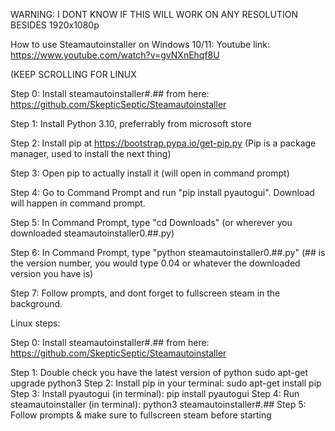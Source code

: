 WARNING: I DONT KNOW IF THIS WILL WORK ON ANY RESOLUTION BESIDES 1920x1080p



How to use Steamautoinstaller on Windows 10/11:
Youtube link: https://www.youtube.com/watch?v=gvNXnEhqf8U

(KEEP SCROLLING FOR LINUX

Step 0: Install steamautoinstaller#.## from here: https://github.com/SkepticSeptic/Steamautoinstaller

Step 1: Install Python 3.10, preferrably from microsoft store

Step 2: Install pip at https://bootstrap.pypa.io/get-pip.py (Pip is a package manager, used to install the next thing)

Step 3: Open pip to actually install it (will open in command prompt)

Step 4: Go to Command Prompt and run "pip install pyautogui". Download will happen in command prompt.

Step 5: In Command Prompt, type "cd Downloads" (or wherever you downloaded steamautoinstaller0.##.py)

Step 6: In Command Prompt, type "python steamautoinstaller0.##.py" (## is the version number, you would type 0.04 or whatever the downloaded version you have is)

Step 7: Follow prompts, and dont forget to fullscreen steam in the background.


Linux steps:

Step 0: Install steamautoinstaller#.## from here: https://github.com/SkepticSeptic/Steamautoinstaller

Step 1: Double check you have the latest version of python
sudo apt-get upgrade python3
Step 2: Install pip in your terminal:
sudo apt-get install pip
Step 3: Install pyautogui (in terminal):
pip install pyautogui
Step 4: Run steamautoinstaller (in terminal):
python3 steamautoinstaller#.##
Step 5: Follow prompts & make sure to fullscreen steam before starting
